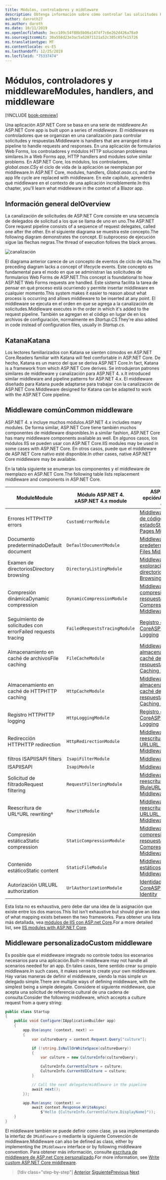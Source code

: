 ```yaml
---
title: Módulos, controladores y middleware
description: Obtenga información sobre cómo controlar las solicitudes HTTP con módulos, controladores y middleware.
author: danroth27
ms.author: daroth
ms.date: 10/11/2019
ms.openlocfilehash: 3ecc109c54f88b5b06a1474f7c6e262d426a78a9
ms.sourcegitcommit: 30a558d23e3ac5a52071121a52c305c85fe15726
ms.translationtype: MT
ms.contentlocale: es-ES
ms.lasthandoff: 12/25/2019
ms.locfileid: "75337474"
---
```

# <a name="modules-handlers-and-middleware"></a><span data-ttu-id="37b76-103">Módulos, controladores y middleware</span><span class="sxs-lookup"><span data-stu-id="37b76-103">Modules, handlers, and middleware</span></span>

[!INCLUDE [book-preview](../../../includes/book-preview.md)]

<span data-ttu-id="37b76-104">Una aplicación ASP.NET Core se basa en una serie de *middleware*.</span><span class="sxs-lookup"><span data-stu-id="37b76-104">An ASP.NET Core app is built upon a series of *middleware*.</span></span> <span data-ttu-id="37b76-105">El middleware es controladores que se organizan en una canalización para controlar solicitudes y respuestas.</span><span class="sxs-lookup"><span data-stu-id="37b76-105">Middleware is handlers that are arranged into a pipeline to handle requests and responses.</span></span> <span data-ttu-id="37b76-106">En una aplicación de formularios Web Forms, los controladores y módulos HTTP solucionan problemas similares.</span><span class="sxs-lookup"><span data-stu-id="37b76-106">In a Web Forms app, HTTP handlers and modules solve similar problems.</span></span> <span data-ttu-id="37b76-107">En ASP.NET Core, los módulos, los controladores, *global.asax.CS*y el ciclo de vida de la aplicación se reemplazan por middleware.</span><span class="sxs-lookup"><span data-stu-id="37b76-107">In ASP.NET Core, modules, handlers, *Global.asax.cs*, and the app life cycle are replaced with middleware.</span></span> <span data-ttu-id="37b76-108">En este capítulo, aprenderá qué middleware en el contexto de una aplicación increíblemente.</span><span class="sxs-lookup"><span data-stu-id="37b76-108">In this chapter, you'll learn what middleware in the context of a Blazor app.</span></span>

## <a name="overview"></a><span data-ttu-id="37b76-109">Información general del</span><span class="sxs-lookup"><span data-stu-id="37b76-109">Overview</span></span>

<span data-ttu-id="37b76-110">La canalización de solicitudes de ASP.NET Core consiste en una secuencia de delegados de solicitud a los que se llama de uno en uno.</span><span class="sxs-lookup"><span data-stu-id="37b76-110">The ASP.NET Core request pipeline consists of a sequence of request delegates, called one after the other.</span></span> <span data-ttu-id="37b76-111">En el siguiente diagrama se muestra este concepto.</span><span class="sxs-lookup"><span data-stu-id="37b76-111">The following diagram demonstrates the concept.</span></span> <span data-ttu-id="37b76-112">El subproceso de ejecución sigue las flechas negras.</span><span class="sxs-lookup"><span data-stu-id="37b76-112">The thread of execution follows the black arrows.</span></span>

![canalización](media/middleware/request-delegate-pipeline.png)

<span data-ttu-id="37b76-114">El diagrama anterior carece de un concepto de eventos de ciclo de vida.</span><span class="sxs-lookup"><span data-stu-id="37b76-114">The preceding diagram lacks a concept of lifecycle events.</span></span> <span data-ttu-id="37b76-115">Este concepto es fundamental para el modo en que se administran las solicitudes de formularios Web Forms de ASP.NET.</span><span class="sxs-lookup"><span data-stu-id="37b76-115">This concept is foundational to how ASP.NET Web Forms requests are handled.</span></span> <span data-ttu-id="37b76-116">Este sistema facilita la tarea de pensar en qué proceso está ocurriendo y permite insertar middleware en cualquier momento.</span><span class="sxs-lookup"><span data-stu-id="37b76-116">This system makes it easier to reason about what process is occurring and allows middleware to be inserted at any point.</span></span> <span data-ttu-id="37b76-117">El middleware se ejecuta en el orden en que se agrega a la canalización de solicitudes.</span><span class="sxs-lookup"><span data-stu-id="37b76-117">Middleware executes in the order in which it's added to the request pipeline.</span></span> <span data-ttu-id="37b76-118">También se agregan en el código en lugar de en los archivos de configuración, normalmente en *Startup.CS*.</span><span class="sxs-lookup"><span data-stu-id="37b76-118">They're also added in code instead of configuration files, usually in *Startup.cs*.</span></span>

## <a name="katana"></a><span data-ttu-id="37b76-119">Katana</span><span class="sxs-lookup"><span data-stu-id="37b76-119">Katana</span></span>

<span data-ttu-id="37b76-120">Los lectores familiarizados con Katana se sienten cómodos en ASP.NET Core.</span><span class="sxs-lookup"><span data-stu-id="37b76-120">Readers familiar with Katana will feel comfortable in ASP.NET Core.</span></span> <span data-ttu-id="37b76-121">De hecho, Katana es un marco del que se deriva ASP.NET Core.</span><span class="sxs-lookup"><span data-stu-id="37b76-121">In fact, Katana is a framework from which ASP.NET Core derives.</span></span> <span data-ttu-id="37b76-122">Se introdujeron patrones similares de middleware y canalización para ASP.NET 4. x.</span><span class="sxs-lookup"><span data-stu-id="37b76-122">It introduced similar middleware and pipeline patterns for ASP.NET 4.x.</span></span> <span data-ttu-id="37b76-123">El middleware diseñado para Katana puede adaptarse para trabajar con la canalización de ASP.NET Core.</span><span class="sxs-lookup"><span data-stu-id="37b76-123">Middleware designed for Katana can be adapted to work with the ASP.NET Core pipeline.</span></span>

## <a name="common-middleware"></a><span data-ttu-id="37b76-124">Middleware común</span><span class="sxs-lookup"><span data-stu-id="37b76-124">Common middleware</span></span>

<span data-ttu-id="37b76-125">ASP.NET 4. x incluye muchos módulos.</span><span class="sxs-lookup"><span data-stu-id="37b76-125">ASP.NET 4.x includes many modules.</span></span> <span data-ttu-id="37b76-126">De forma similar, ASP.NET Core tiene también muchos componentes de middleware disponibles.</span><span class="sxs-lookup"><span data-stu-id="37b76-126">In a similar fashion, ASP.NET Core has many middleware components available as well.</span></span> <span data-ttu-id="37b76-127">En algunos casos, los módulos IIS se pueden usar con ASP.NET Core.</span><span class="sxs-lookup"><span data-stu-id="37b76-127">IIS modules may be used in some cases with ASP.NET Core.</span></span> <span data-ttu-id="37b76-128">En otros casos, puede que el middleware de ASP.NET Core nativo esté disponible.</span><span class="sxs-lookup"><span data-stu-id="37b76-128">In other cases, native ASP.NET Core middleware may be available.</span></span>

<span data-ttu-id="37b76-129">En la tabla siguiente se enumeran los componentes y el middleware de reemplazo en ASP.NET Core.</span><span class="sxs-lookup"><span data-stu-id="37b76-129">The following table lists replacement middleware and components in ASP.NET Core.</span></span>

|<span data-ttu-id="37b76-130">Module</span><span class="sxs-lookup"><span data-stu-id="37b76-130">Module</span></span>                 |<span data-ttu-id="37b76-131">Módulo ASP.NET 4. x</span><span class="sxs-lookup"><span data-stu-id="37b76-131">ASP.NET 4.x module</span></span>           |<span data-ttu-id="37b76-132">ASP.NET Core, opción</span><span class="sxs-lookup"><span data-stu-id="37b76-132">ASP.NET Core option</span></span>|
|-----------------------|-----------------------------|-------------------|
|<span data-ttu-id="37b76-133">Errores HTTP</span><span class="sxs-lookup"><span data-stu-id="37b76-133">HTTP errors</span></span>            |`CustomErrorModule`          |[<span data-ttu-id="37b76-134">Middleware de páginas de códigos de estado</span><span class="sxs-lookup"><span data-stu-id="37b76-134">Status Code Pages Middleware</span></span>](/aspnet/core/fundamentals/error-handling#usestatuscodepages)|
|<span data-ttu-id="37b76-135">Documento predeterminado</span><span class="sxs-lookup"><span data-stu-id="37b76-135">Default document</span></span>       |`DefaultDocumentModule`      |[<span data-ttu-id="37b76-136">Middleware de archivos predeterminados</span><span class="sxs-lookup"><span data-stu-id="37b76-136">Default Files Middleware</span></span>](/aspnet/core/fundamentals/static-files#serve-a-default-document)|
|<span data-ttu-id="37b76-137">Examen de directorios</span><span class="sxs-lookup"><span data-stu-id="37b76-137">Directory browsing</span></span>     |`DirectoryListingModule`     |[<span data-ttu-id="37b76-138">Middleware de exploración de directorios</span><span class="sxs-lookup"><span data-stu-id="37b76-138">Directory Browsing Middleware</span></span>](/aspnet/core/fundamentals/static-files#enable-directory-browsing)|
|<span data-ttu-id="37b76-139">Compresión dinámica</span><span class="sxs-lookup"><span data-stu-id="37b76-139">Dynamic compression</span></span>    |`DynamicCompressionModule`   |[<span data-ttu-id="37b76-140">Middleware de compresión de respuestas</span><span class="sxs-lookup"><span data-stu-id="37b76-140">Response Compression Middleware</span></span>](/aspnet/core/performance/response-compression)|
|<span data-ttu-id="37b76-141">Seguimiento de solicitudes con error</span><span class="sxs-lookup"><span data-stu-id="37b76-141">Failed requests tracing</span></span>|`FailedRequestsTracingModule`|[<span data-ttu-id="37b76-142">Registro de ASP.NET Core</span><span class="sxs-lookup"><span data-stu-id="37b76-142">ASP.NET Core Logging</span></span>](/aspnet/core/fundamentals/logging/index#tracesource-provider)|
|<span data-ttu-id="37b76-143">Almacenamiento en caché de archivos</span><span class="sxs-lookup"><span data-stu-id="37b76-143">File caching</span></span>           |`FileCacheModule`            |[<span data-ttu-id="37b76-144">Middleware de almacenamiento en caché de respuestas</span><span class="sxs-lookup"><span data-stu-id="37b76-144">Response Caching Middleware</span></span>](/aspnet/core/performance/caching/middleware)|
|<span data-ttu-id="37b76-145">Almacenamiento en caché de HTTP</span><span class="sxs-lookup"><span data-stu-id="37b76-145">HTTP caching</span></span>           |`HttpCacheModule`            |[<span data-ttu-id="37b76-146">Middleware de almacenamiento en caché de respuestas</span><span class="sxs-lookup"><span data-stu-id="37b76-146">Response Caching Middleware</span></span>](/aspnet/core/performance/caching/middleware)|
|<span data-ttu-id="37b76-147">Registro HTTP</span><span class="sxs-lookup"><span data-stu-id="37b76-147">HTTP logging</span></span>           |`HttpLoggingModule`          |[<span data-ttu-id="37b76-148">Registro de ASP.NET Core</span><span class="sxs-lookup"><span data-stu-id="37b76-148">ASP.NET Core Logging</span></span>](/aspnet/core/fundamentals/logging/index)|
|<span data-ttu-id="37b76-149">Redirección HTTP</span><span class="sxs-lookup"><span data-stu-id="37b76-149">HTTP redirection</span></span>       |`HttpRedirectionModule`      |[<span data-ttu-id="37b76-150">Middleware de reescritura de dirección URL</span><span class="sxs-lookup"><span data-stu-id="37b76-150">URL Rewriting Middleware</span></span>](/aspnet/core/fundamentals/url-rewriting)|
|<span data-ttu-id="37b76-151">filtros ISAPI</span><span class="sxs-lookup"><span data-stu-id="37b76-151">ISAPI filters</span></span>          |`IsapiFilterModule`          |[<span data-ttu-id="37b76-152">Middleware</span><span class="sxs-lookup"><span data-stu-id="37b76-152">Middleware</span></span>](/aspnet/core/fundamentals/middleware/index)|
|<span data-ttu-id="37b76-153">ISAPI</span><span class="sxs-lookup"><span data-stu-id="37b76-153">ISAPI</span></span>                  |`IsapiModule`                |[<span data-ttu-id="37b76-154">Middleware</span><span class="sxs-lookup"><span data-stu-id="37b76-154">Middleware</span></span>](/aspnet/core/fundamentals/middleware/index)|
|<span data-ttu-id="37b76-155">Solicitud de filtrado</span><span class="sxs-lookup"><span data-stu-id="37b76-155">Request filtering</span></span>      |`RequestFilteringModule`     |[<span data-ttu-id="37b76-156">Middleware de reescritura de URL IRule</span><span class="sxs-lookup"><span data-stu-id="37b76-156">URL Rewriting Middleware IRule</span></span>](/aspnet/core/fundamentals/url-rewriting#irule-based-rule)|
|<span data-ttu-id="37b76-157">Reescritura de URL&#8224;</span><span class="sxs-lookup"><span data-stu-id="37b76-157">URL rewriting&#8224;</span></span>   |`RewriteModule`              |[<span data-ttu-id="37b76-158">Middleware de reescritura de dirección URL</span><span class="sxs-lookup"><span data-stu-id="37b76-158">URL Rewriting Middleware</span></span>](/aspnet/core/fundamentals/url-rewriting)|
|<span data-ttu-id="37b76-159">Compresión estática</span><span class="sxs-lookup"><span data-stu-id="37b76-159">Static compression</span></span>     |`StaticCompressionModule`    |[<span data-ttu-id="37b76-160">Middleware de compresión de respuestas</span><span class="sxs-lookup"><span data-stu-id="37b76-160">Response Compression Middleware</span></span>](/aspnet/core/performance/response-compression)|
|<span data-ttu-id="37b76-161">Contenido estático</span><span class="sxs-lookup"><span data-stu-id="37b76-161">Static content</span></span>         |`StaticFileModule`           |[<span data-ttu-id="37b76-162">Middleware de archivos estáticos</span><span class="sxs-lookup"><span data-stu-id="37b76-162">Static File Middleware</span></span>](/aspnet/core/fundamentals/static-files)|
|<span data-ttu-id="37b76-163">Autorización URL</span><span class="sxs-lookup"><span data-stu-id="37b76-163">URL authorization</span></span>      |`UrlAuthorizationModule`     |[<span data-ttu-id="37b76-164">Identidad de ASP.NET Core</span><span class="sxs-lookup"><span data-stu-id="37b76-164">ASP.NET Core Identity</span></span>](/aspnet/core/security/authentication/identity)|

<span data-ttu-id="37b76-165">Esta lista no es exhaustiva, pero debe dar una idea de la asignación que existe entre los dos marcos.</span><span class="sxs-lookup"><span data-stu-id="37b76-165">This list isn't exhaustive but should give an idea of what mapping exists between the two frameworks.</span></span> <span data-ttu-id="37b76-166">Para obtener una lista más detallada, vea [módulos de IIS con ASP.net Core](/aspnet/core/host-and-deploy/iis/modules).</span><span class="sxs-lookup"><span data-stu-id="37b76-166">For a more detailed list, see [IIS modules with ASP.NET Core](/aspnet/core/host-and-deploy/iis/modules).</span></span>

## <a name="custom-middleware"></a><span data-ttu-id="37b76-167">Middleware personalizado</span><span class="sxs-lookup"><span data-stu-id="37b76-167">Custom middleware</span></span>

<span data-ttu-id="37b76-168">Es posible que el middleware integrado no controle todos los escenarios necesarios para una aplicación.</span><span class="sxs-lookup"><span data-stu-id="37b76-168">Built-in middleware may not handle all scenarios needed for an app.</span></span> <span data-ttu-id="37b76-169">En tales casos, tiene sentido crear su propio middleware.</span><span class="sxs-lookup"><span data-stu-id="37b76-169">In such cases, it makes sense to create your own middleware.</span></span> <span data-ttu-id="37b76-170">Hay varias maneras de definir el middleware, siendo la más simple un delegado simple.</span><span class="sxs-lookup"><span data-stu-id="37b76-170">There are multiple ways of defining middleware, with the simplest being a simple delegate.</span></span> <span data-ttu-id="37b76-171">Considere el siguiente middleware, que acepta una solicitud de referencia cultural de una cadena de consulta:</span><span class="sxs-lookup"><span data-stu-id="37b76-171">Consider the following middleware, which accepts a culture request from a query string:</span></span>

```csharp
public class Startup
{
    public void Configure(IApplicationBuilder app)
    {
        app.Use(async (context, next) =>
        {
            var cultureQuery = context.Request.Query["culture"];

            if (!string.IsNullOrWhiteSpace(cultureQuery))
            {
                var culture = new CultureInfo(cultureQuery);

                CultureInfo.CurrentCulture = culture;
                CultureInfo.CurrentUICulture = culture;
            }

            // Call the next delegate/middleware in the pipeline
            await next();
        });

        app.Run(async (context) =>
            await context.Response.WriteAsync(
                $"Hello {CultureInfo.CurrentCulture.DisplayName}"));
    }
}
```

<span data-ttu-id="37b76-172">El middleware también se puede definir como clase, ya sea implementando la interfaz de `IMiddleware` o mediante la siguiente Convención de middleware.</span><span class="sxs-lookup"><span data-stu-id="37b76-172">Middleware can also be defined as class, either by implementing the `IMiddleware` interface or by following middleware convention.</span></span> <span data-ttu-id="37b76-173">Para obtener más información, consulte [escritura de middleware de ASP.net Core personalizado](/aspnet/core/fundamentals/middleware/write).</span><span class="sxs-lookup"><span data-stu-id="37b76-173">For more information, see [Write custom ASP.NET Core middleware](/aspnet/core/fundamentals/middleware/write).</span></span>

>[!div class="step-by-step"]
><span data-ttu-id="37b76-174">[Anterior](data.md)
>[Siguiente](config.md)</span><span class="sxs-lookup"><span data-stu-id="37b76-174">[Previous](data.md)
[Next](config.md)</span></span>
